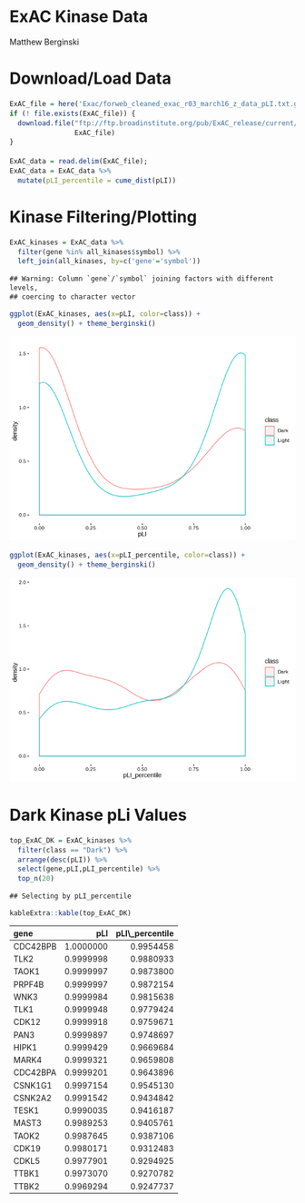 ExAC Kinase Data
================
Matthew Berginski

Download/Load Data
==================

``` r
ExAC_file = here('Exac/forweb_cleaned_exac_r03_march16_z_data_pLI.txt.gz')
if (! file.exists(ExAC_file)) {
  download.file("ftp://ftp.broadinstitute.org/pub/ExAC_release/current/manuscript_data/forweb_cleaned_exac_r03_march16_z_data_pLI.txt.gz",
                ExAC_file)
}

ExAC_data = read.delim(ExAC_file);
ExAC_data = ExAC_data %>%
  mutate(pLI_percentile = cume_dist(pLI))
```

Kinase Filtering/Plotting
=========================

``` r
ExAC_kinases = ExAC_data %>% 
  filter(gene %in% all_kinases$symbol) %>%
  left_join(all_kinases, by=c('gene'='symbol'))
```

    ## Warning: Column `gene`/`symbol` joining factors with different levels,
    ## coercing to character vector

``` r
ggplot(ExAC_kinases, aes(x=pLI, color=class)) + 
  geom_density() + theme_berginski()
```

![](process_ExAC_data_files/figure-markdown_github/kinase-1.png)

``` r
ggplot(ExAC_kinases, aes(x=pLI_percentile, color=class)) + 
  geom_density() + theme_berginski()
```

![](process_ExAC_data_files/figure-markdown_github/kinase-2.png)

Dark Kinase pLi Values
======================

``` r
top_ExAC_DK = ExAC_kinases %>% 
  filter(class == "Dark") %>%
  arrange(desc(pLI)) %>%
  select(gene,pLI,pLI_percentile) %>%
  top_n(20)
```

    ## Selecting by pLI_percentile

``` r
kableExtra::kable(top_ExAC_DK)
```

<table>
<thead>
<tr>
<th style="text-align:left;">
gene
</th>
<th style="text-align:right;">
pLI
</th>
<th style="text-align:right;">
pLI\_percentile
</th>
</tr>
</thead>
<tbody>
<tr>
<td style="text-align:left;">
CDC42BPB
</td>
<td style="text-align:right;">
1.0000000
</td>
<td style="text-align:right;">
0.9954458
</td>
</tr>
<tr>
<td style="text-align:left;">
TLK2
</td>
<td style="text-align:right;">
0.9999998
</td>
<td style="text-align:right;">
0.9880933
</td>
</tr>
<tr>
<td style="text-align:left;">
TAOK1
</td>
<td style="text-align:right;">
0.9999997
</td>
<td style="text-align:right;">
0.9873800
</td>
</tr>
<tr>
<td style="text-align:left;">
PRPF4B
</td>
<td style="text-align:right;">
0.9999997
</td>
<td style="text-align:right;">
0.9872154
</td>
</tr>
<tr>
<td style="text-align:left;">
WNK3
</td>
<td style="text-align:right;">
0.9999984
</td>
<td style="text-align:right;">
0.9815638
</td>
</tr>
<tr>
<td style="text-align:left;">
TLK1
</td>
<td style="text-align:right;">
0.9999948
</td>
<td style="text-align:right;">
0.9779424
</td>
</tr>
<tr>
<td style="text-align:left;">
CDK12
</td>
<td style="text-align:right;">
0.9999918
</td>
<td style="text-align:right;">
0.9759671
</td>
</tr>
<tr>
<td style="text-align:left;">
PAN3
</td>
<td style="text-align:right;">
0.9999897
</td>
<td style="text-align:right;">
0.9748697
</td>
</tr>
<tr>
<td style="text-align:left;">
HIPK1
</td>
<td style="text-align:right;">
0.9999429
</td>
<td style="text-align:right;">
0.9669684
</td>
</tr>
<tr>
<td style="text-align:left;">
MARK4
</td>
<td style="text-align:right;">
0.9999321
</td>
<td style="text-align:right;">
0.9659808
</td>
</tr>
<tr>
<td style="text-align:left;">
CDC42BPA
</td>
<td style="text-align:right;">
0.9999201
</td>
<td style="text-align:right;">
0.9643896
</td>
</tr>
<tr>
<td style="text-align:left;">
CSNK1G1
</td>
<td style="text-align:right;">
0.9997154
</td>
<td style="text-align:right;">
0.9545130
</td>
</tr>
<tr>
<td style="text-align:left;">
CSNK2A2
</td>
<td style="text-align:right;">
0.9991542
</td>
<td style="text-align:right;">
0.9434842
</td>
</tr>
<tr>
<td style="text-align:left;">
TESK1
</td>
<td style="text-align:right;">
0.9990035
</td>
<td style="text-align:right;">
0.9416187
</td>
</tr>
<tr>
<td style="text-align:left;">
MAST3
</td>
<td style="text-align:right;">
0.9989253
</td>
<td style="text-align:right;">
0.9405761
</td>
</tr>
<tr>
<td style="text-align:left;">
TAOK2
</td>
<td style="text-align:right;">
0.9987645
</td>
<td style="text-align:right;">
0.9387106
</td>
</tr>
<tr>
<td style="text-align:left;">
CDK19
</td>
<td style="text-align:right;">
0.9980171
</td>
<td style="text-align:right;">
0.9312483
</td>
</tr>
<tr>
<td style="text-align:left;">
CDKL5
</td>
<td style="text-align:right;">
0.9977901
</td>
<td style="text-align:right;">
0.9294925
</td>
</tr>
<tr>
<td style="text-align:left;">
TTBK1
</td>
<td style="text-align:right;">
0.9973070
</td>
<td style="text-align:right;">
0.9270782
</td>
</tr>
<tr>
<td style="text-align:left;">
TTBK2
</td>
<td style="text-align:right;">
0.9969294
</td>
<td style="text-align:right;">
0.9247737
</td>
</tr>
</tbody>
</table>
